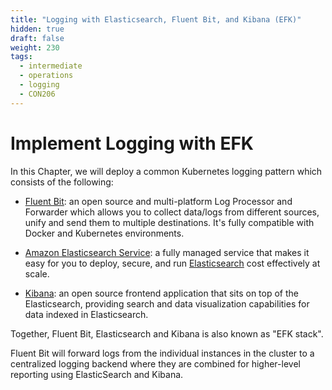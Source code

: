 ```yaml
---
title: "Logging with Elasticsearch, Fluent Bit, and Kibana (EFK)"
hidden: true
draft: false
weight: 230
tags:
  - intermediate
  - operations
  - logging
  - CON206
---
```


# Implement Logging with EFK

In this Chapter, we will deploy a common Kubernetes logging pattern which consists of the following:

* [Fluent Bit](https://fluentbit.io/): an open source and multi-platform Log Processor and Forwarder which allows you to collect data/logs from different sources, unify and send them to multiple destinations. It's fully compatible with Docker and Kubernetes environments.

* [Amazon Elasticsearch Service](https://aws.amazon.com/elasticsearch-service/): a fully managed service that makes it easy for you to deploy, secure, and run [Elasticsearch](https://www.elastic.co/what-is/elasticsearch) cost effectively at scale.

* [Kibana](https://www.elastic.co/what-is/kibana): an open source frontend application that sits on top of the Elasticsearch, providing search and data visualization capabilities for data indexed in Elasticsearch.

Together, Fluent Bit, Elasticsearch and Kibana is also known as "EFK stack".

Fluent Bit will forward logs from the individual instances in the cluster to a centralized logging backend where they are combined for higher-level reporting using ElasticSearch and Kibana.
